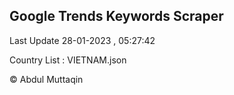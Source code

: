 

## Google Trends Keywords Scraper 
 
Last Update 28-01-2023 , 05:27:42

Country List :
VIETNAM.json



© Abdul Muttaqin 
